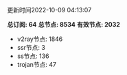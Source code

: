 更新时间2022-10-09 04:13:07

**总订阅: 64**
**总节点: 8534**
**有效节点: 2032**
- v2ray节点: 1846
- ssr节点: 3
- ss节点: 136
- trojan节点: 47
